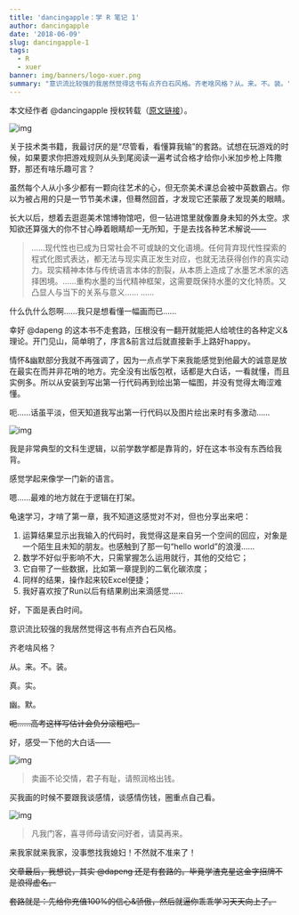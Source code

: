 ```yaml
---
title: 'dancingapple：学 R 笔记 1'
author: dancingapple
date: '2018-06-09'
slug: dancingapple-1
tags:
  - R
  - xuer
banner: img/banners/logo-xuer.png
summary: "意识流比较强的我居然觉得这书有点齐白石风格。齐老啥风格？从。来。不。装。"
---
```


本文经作者 @dancingapple 授权转载（[原文链接](https://steemit.com/cn/@dancingapple/r-1)）。

![img](https://steemitimages.com/0x0/https://cdn.steemitimages.com/DQmRgMXY85E88ZtJonVZTPukv3Z5RcsW5GRmwzoKRL8TdDW/688FBB08-8AC1-4447-8655-C52AB261A8AF.jpeg) 

关于技术类书籍，我最讨厌的是“尽管看，看懂算我输”的套路。试想在玩游戏的时候，如果要求你把游戏规则从头到尾阅读一遍考试合格才给你小米加步枪上阵撒野，那还有啥乐趣可言？

虽然每个人从小多少都有一颗向往艺术的心，但无奈美术课总会被中英数霸占。你以为被占用的只是一节节美术课，但蓦然回首，才发现它还蒙蔽了发现美的眼睛。

长大以后，想着去逛逛美术馆博物馆吧，但一钻进馆里就像置身未知的外太空。求知欲还算强大的你不甘心睁着眼睛却一无所知，于是去找各种艺术解说——

> ……现代性也已成为日常社会不可或缺的文化语境。任何背弃现代性探索的程式化图式表达，都无法与现实真正发生对应，也就无法获得创作的真实动力。现实精神本体与传统语言本体的割裂，从本质上造成了水墨艺术家的选择困境。……重构水墨的当代精神框架，这需要既保持水墨的文化特质。又凸显人与当下的关系与意义…… ……

什么仇什么怨啊……我只是想看懂一幅画而已……

幸好 @dapeng 的这本书不走套路，压根没有一翻开就能把人给唬住的各种定义&理论。开门见山，简单明了，序言&前言过后就直接新手上路好happy。

情怀&幽默部分我就不再强调了，因为一点点学下来我能感觉到他最大的诚意是放在最实在而并非花哨的地方。完全没有出版包袱，话都是大白话，一看就懂，而且实例多。所以从安装到写出第一行代码再到绘出第一幅图，并没有觉得太晦涩难懂。

呃……话虽平淡，但天知道我写出第一行代码以及图片绘出来时有多激动……

![img](https://steemitimages.com/0x0/https://cdn.steemitimages.com/DQmdVguVzAyMrjksKUgkp5ZSty2JXyeVgJRhA42PF3c9wQ4/3FF0CF4D-CDCF-4E7C-89A2-5AA6B971F217.jpeg)

我是非常典型的文科生逻辑，以前学数学都是靠背的，好在这本书没有东西给我背。

感觉学起来像学一门新的语言。

嗯……最难的地方就在于逻辑在打架。

龟速学习，才啃了第一章，我不知道这感觉对不对，但也分享出来吧：

1. 运算结果显示出我输入的代码时，我觉得这是来自另一个空间的回应，对象是一个陌生且未知的朋友。也感触到了那一句“hello world”的浪漫……
2. 数学不好似乎影响不大，只需掌握怎么运用就行，其他的交给它；
3. 它自带了一些数据，比如第一章提到的二氧化碳浓度；
4. 同样的结果，操作起来较Excel便捷；
5. 我好喜欢按了Run以后有结果刷出来滴感觉……

好，下面是表白时间。

意识流比较强的我居然觉得这书有点齐白石风格。

齐老啥风格？

从。来。不。装。

真。实。

幽。默。

~~呃……高考这样写估计会负分滚粗吧。~~

好，感受一下他的大白话——

![img](https://steemitimages.com/0x0/https://cdn.steemitimages.com/DQmUCBtheRvW3eJmCn9X4wjXdQwW97GtHZH7HGjeMcZ16ge/9B8C63C1-F5A9-41BC-8E8F-164659B41A60.jpeg)

> 卖画不论交情，君子有耻，请照润格出钱。

买我画的时候不要跟我谈感情，谈感情伤钱，圈重点自己看。

![img](https://steemitimages.com/0x0/https://cdn.steemitimages.com/DQmVAQzcvA7hAmk9qKZVs7UhWew6wjDrAorTGsy2ku5Y8BG/7533B4A1-8E1C-44F6-8965-30A12D69A7E0.jpeg) 

> 凡我门客，喜寻师母请安问好者，请莫再来。

来我家就来我家，没事憋找我媳妇！不然就不准来了！ 

~~文章最后，我想说，其实 @dapeng 还是有套路的。毕竟学渣克星这金字招牌不是浪得虚名。~~

~~套路就是：先给你充值100%的信心&骄傲，然后就逼你乖乖学习天天向上了。~~